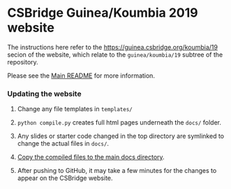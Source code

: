 # CSBridge Guinea/Koumbia 2019 website

The instructions here refer to the https://guinea.csbridge.org/koumbia/19 secion of the website, which relate to the `guinea/koumbia/19` subtree of the repository.

Please see the [Main README](../../../README.md) for more information.
### Updating the website

1. Change any file templates in ```templates/```

2. ```python compile.py``` creates full html pages underneath the ```docs/``` folder.

3. Any slides or starter code changed in the top directory are symlinked to change the actual files in ```docs/```.

4. [Copy the compiled files to the main docs directory](../../../README.md#3-copy-the-sections-compiled-files-to-the-main-docs-directory).

5. After pushing to GitHub, it may take a few minutes for the changes to appear on the CSBridge website.
